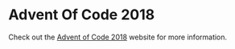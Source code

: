 # Advent Of Code 2018

Check out the [Advent of Code 2018](https://adventofcode.com/2018) website for more information.
